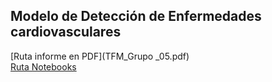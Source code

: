 ##   Modelo de Detección de Enfermedades cardiovasculares
[Ruta informe en PDF](TFM_Grupo _05.pdf)  
[Ruta Notebooks](TFM_Colab_Grupo_5.zip)
